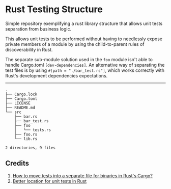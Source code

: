 # Rust Testing Structure
Simple repository exemplifying a rust library structure that allows unit tests separation from business logic.

This allows unit tests to be performed without having to needlessly expose private members of a module by using the child-to-parent rules of discoverability in Rust.

The separate sub-module solution used in the `foo` module isn't able to handle Cargo.toml `[dev-dependencies]`. An
alternative way of separating the test files is by using `#[path = "./bar_test.rs"]`, which works correctly with
Rust's development dependencies expectations.

----------


```
.
├── Cargo.lock
├── Cargo.toml
├── LICENSE
├── README.md
└── src
    ├── bar.rs
    ├── bar_test.rs
    ├── foo
    │   └── tests.rs
    ├── foo.rs
    └── lib.rs

2 directories, 9 files
```

## Credits

1. [How to move tests into a separate file for binaries in Rust's Cargo?](https://stackoverflow.com/a/39009227)
2. [Better location for unit tests in Rust](http://xion.io/post/code/rust-unit-test-placement.html)

